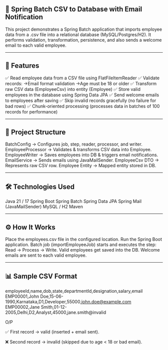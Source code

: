 🚀 Spring Batch CSV to Database with Email Notification
----------------------------------------------------------

This project demonstrates a Spring Batch application that imports employee data from a .csv file into a relational database (MySQL/Postgres/H2). It performs validation, transformation, persistence, and also sends a welcome email to each valid employee.

--------------------------------------------------------------------------------------------------------------------------------------------------------------------------------------------------------------------------------------------------------------
📌 Features
--------------

✅ Read employee data from a CSV file using FlatFileItemReader
✅ Validate records:
    ->Email format validation
    ->Age must be 18 or older
✅ Transform raw CSV data (EmployeeCsv) into entity (Employee)
✅ Store valid employees in the database using Spring Data JPA
✅ Send welcome emails to employees after saving
✅ Skip invalid records gracefully (no failure for bad rows)
✅ Chunk-oriented processing (processes data in batches of 100 records for performance)

--------------------------------------------------------------------------------------------------------------------------------------------------------------------------------------------------------------------------------------------------------------

📂 Project Structure
----------------------

BatchConfig → Configures job, step, reader, processor, and writer.
EmployeeProcessor → Validates & transforms CSV data into Employee.
EmployeeWriter → Saves employees into DB & triggers email notifications.
EmailService → Sends emails using JavaMailSender.
EmployeeCsv DTO → Represents raw CSV row.
Employee Entity → Mapped entity stored in DB.

--------------------------------------------------------------------------------------------------------------------------------------------------------------------------------------------------------------------------------------------------------------

🛠️ Technologies Used
------------------------

Java 21 / 17
Spring Boot
Spring Batch
Spring Data JPA
Spring Mail (JavaMailSender)
MySQL / H2
Maven

--------------------------------------------------------------------------------------------------------------------------------------------------------------------------------------------------------------------------------------------------------------

⚙️ How It Works
----------------

Place the employees.csv file in the configured location.
Run the Spring Boot application.
Batch job (importEmployeeJob) starts and executes the step:
Read → Process → Write.
Valid employees get saved into the DB.
Welcome emails are sent to each valid employee.

--------------------------------------------------------------------------------------------------------------------------------------------------------------------------------------------------------------------------------------------------------------
📊 Sample CSV Format
-----------------------
employeeId,name,dob,state,departmentId,designation,salary,email
EMP00001,John Doe,15-06-1990,Karnataka,D1,Developer,55000,john.doe@example.com
EMP00002,Jane Smith,01-12-2005,Delhi,D2,Analyst,45000,jane.smith@invalid

O/P

✅ First record → valid (inserted + email sent).

❌ Second record → invalid (skipped due to age < 18 or bad email).
